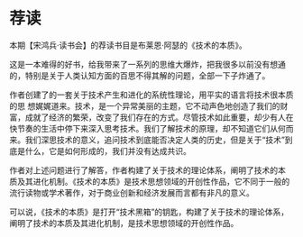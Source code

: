# 荐读

本期【宋鸿兵·读书会】的荐读书目是布莱恩·阿瑟的《技术的本质》。

这是一本难得的好书，给我带来了一系列的思维大爆炸，把我很多以前没有想通的，特别是关于人类认知方面的百思不得其解的问题，全部一下子炸通了。

作者创建了的一套关于技术产生和进化的系统性理论，用平实的语言将技术很本质的思 想娓娓道来。技术，是一个异常美丽的主题，它不动声色地创造了我们的财富，成就了经济的繁荣，改变了我们存在的方式。尽管技术如此重要，却少有人在快节奏的生活中停下来深入思考技术。我们了解技术的原理，却不知道它们从何而来。我们深思技术的意义，追问技术到底能否决定人类的历史，但是关于“技术”到底是什么，它是如何形成的，我们并没有达成共识。

作者对上述问题进行了解答，作者构建了关于技术的理论体系，阐明了技术的本 质及其进化机制。《技术的本质》是技术思想领域的开创性作品，它不同于一般的流行读物或学术著作，对于商业创新和经济发展而言都有非凡的意义。

可以说，《技术的本质》是打开“技术黑箱”的钥匙，构建了关于技术的理论体系，阐明了技术的本质及其进化机制，是技术思想领域的开创性作品。
